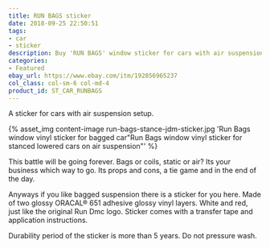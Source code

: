 ```yaml
---
title: RUN BAGS sticker
date: 2018-09-25 22:50:51
tags:
- car
- sticker
description: Buy 'RUN BAGS' window sticker for cars with air suspension. Visually designed to look like RUN DMC logo.
categories:
- Featured
ebay_url: https://www.ebay.com/itm/192856965237
col_class: col-sm-6 col-md-4
product_id: ST_CAR_RUNBAGS
---
```


A sticker for cars with air suspension setup.

<!-- more -->
{% asset_img content-image run-bags-stance-jdm-sticker.jpg 'Run Bags window vinyl sticker for bagged car"Run Bags window vinyl sticker for stanced lowered cars on air suspension"' %}

This battle will be going forever. Bags or coils, static or air? Its your business which way to go. Its props and cons, a tie game and in the end of the day.

Anyways if you like bagged suspension there is a sticker for you here. Made of two glossy ORACAL® 651 adhesive glossy vinyl layers. White and red, just like the original Run Dmc logo. Sticker comes with a transfer tape and application instructions.

Durability period of the sticker is more than 5 years. Do not pressure wash.
